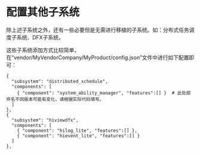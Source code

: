# 配置其他子系统


除上述子系统之外，还有一些必要但是无需进行移植的子系统。如：分布式任务调度子系统、DFX子系统。


  这些子系统添加方式比较简单，在“vendor/MyVendorCompany/MyProduct/config.json”文件中进行如下配置即可：
  
```
{
  "subsystem": "distributed_schedule",
  "components": [
    { "component": "system_ability_manager", "features":[] }  # 此处部件名不同版本可能有变化，请根据实际代码填写。
  ]
},
{
  "subsystem": "hiviewdfx",
  "components": [
    { "component": "hilog_lite", "features":[] },
    { "component": "hievent_lite", "features":[] }
  ]
},
```

